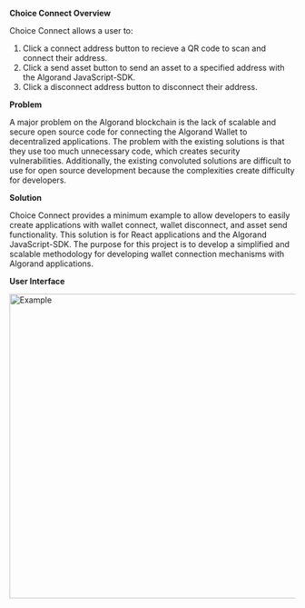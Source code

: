 **Choice Connect Overview**

Choice Connect allows a user to:

1. Click a connect address button to recieve a QR code to scan and connect their address.
2. Click a send asset button to send an asset to a specified address with the Algorand JavaScript-SDK.
3. Click a disconnect address button to disconnect their address.

**Problem**

A major problem on the Algorand blockchain is the lack of scalable and secure open source code for connecting the Algorand Wallet to decentralized applications. The problem with the existing solutions is that they use too much unnecessary code, which creates security vulnerabilities. Additionally, the existing convoluted solutions are difficult to use for open source development because the complexities create difficulty for developers.

**Solution**

Choice Connect provides a minimum example to allow developers to easily create applications with wallet connect, wallet disconnect, and asset send functionality. This solution is for React applications and the Algorand JavaScript-SDK. The purpose for this project is to develop a simplified and scalable methodology for developing wallet connection mechanisms with Algorand applications.

**User Interface**

<img width="536" alt="Example" src="https://user-images.githubusercontent.com/43055154/189284089-40260a73-b0b1-44a8-961f-ca354c75c114.png">

